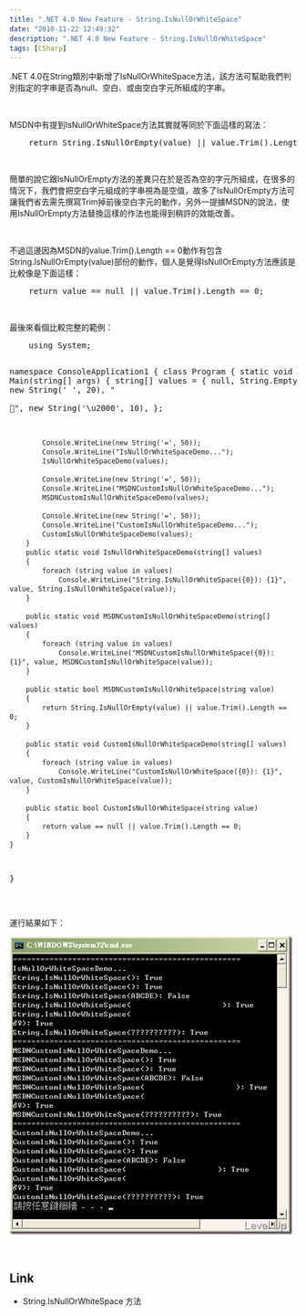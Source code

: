 ```yaml
---
title: ".NET 4.0 New Feature - String.IsNullOrWhiteSpace"
date: "2010-11-22 12:49:32"
description: ".NET 4.0 New Feature - String.IsNullOrWhiteSpace"
tags: [CSharp]
---
```


<p>
	.NET 4.0在String類別中新增了IsNullOrWhiteSpace方法，該方法可幫助我們判別指定的字串是否為null、空白、或由空白字元所組成的字串。</p>
<p>
	 </p>
<p>
	MSDN中有提到IsNullOrWhiteSpace方法其實就等同於下面這樣的寫法：</p>
<div class="wlWriterSmartContent" id="scid:812469c5-0cb0-4c63-8c15-c81123a09de7:9eaa1441-b460-4e56-95d0-46d2b7a54067" style="padding-right: 0px; display: inline; padding-left: 0px; float: none; padding-bottom: 0px; margin: 0px; padding-top: 0px">
	<pre class="c#" name="code">
	return String.IsNullOrEmpty(value) || value.Trim().Length == 0;</pre>
</div>
<p>
	 </p>
<p>
	簡單的說它跟IsNullOrEmpty方法的差異只在於是否為空的字元所組成，在很多的情況下，我們會把空白字元組成的字串視為是空值，故多了IsNullOrEmpty方法可讓我們省去需先撰寫Trim掉前後空白字元的動作，另外一提據MSDN的說法，使用IsNullOrEmpty方法替換這樣的作法也能得到稍許的效能改善。</p>
<p>
	 </p>
<p>
	不過這邊因為MSDN的value.Trim().Length == 0動作有包含String.IsNullOrEmpty(value)部份的動作，個人是覺得IsNullOrEmpty方法應該是比較像是下面這樣：</p>
<div class="wlWriterSmartContent" id="scid:812469c5-0cb0-4c63-8c15-c81123a09de7:a0ee628a-4dce-430b-ab6f-874eb35ad56b" style="padding-right: 0px; display: inline; padding-left: 0px; float: none; padding-bottom: 0px; margin: 0px; padding-top: 0px">
	<pre class="c#" name="code">
	return value == null || value.Trim().Length == 0;</pre>
</div>
<p>
	 </p>
<p>
	最後來看個比較完整的範例：</p>
<div class="wlWriterSmartContent" id="scid:812469c5-0cb0-4c63-8c15-c81123a09de7:40c9694f-1d96-4330-8bab-4a6ed9dab8a5" style="padding-right: 0px; display: inline; padding-left: 0px; float: none; padding-bottom: 0px; margin: 0px; padding-top: 0px">
	<pre class="c#" name="code">
	using System;

namespace ConsoleApplication1
{
    class Program
    {
        static void Main(string[] args)
        {
            string[] values = { null, 
                                String.Empty, 
                                "ABCDE",
                                new String(' ', 20), 
                                "	
",
                                new String('\u2000', 10),
                              };

            Console.WriteLine(new String('=', 50));
            Console.WriteLine("IsNullOrWhiteSpaceDemo...");
            IsNullOrWhiteSpaceDemo(values);

            Console.WriteLine(new String('=', 50));
            Console.WriteLine("MSDNCustomIsNullOrWhiteSpaceDemo...");
            MSDNCustomIsNullOrWhiteSpaceDemo(values);

            Console.WriteLine(new String('=', 50));
            Console.WriteLine("CustomIsNullOrWhiteSpaceDemo...");
            CustomIsNullOrWhiteSpaceDemo(values);
        }
        public static void IsNullOrWhiteSpaceDemo(string[] values)
        {
            foreach (string value in values)
                Console.WriteLine("String.IsNullOrWhiteSpace({0}): {1}", value, String.IsNullOrWhiteSpace(value));
        }

        public static void MSDNCustomIsNullOrWhiteSpaceDemo(string[] values)
        {
            foreach (string value in values)
                Console.WriteLine("MSDNCustomIsNullOrWhiteSpace({0}): {1}", value, MSDNCustomIsNullOrWhiteSpace(value));
        }

        public static bool MSDNCustomIsNullOrWhiteSpace(string value)
        {
            return String.IsNullOrEmpty(value) || value.Trim().Length == 0;
        }

        public static void CustomIsNullOrWhiteSpaceDemo(string[] values)
        {
            foreach (string value in values)
                Console.WriteLine("CustomIsNullOrWhiteSpace({0}): {1}", value, CustomIsNullOrWhiteSpace(value));
        }

        public static bool CustomIsNullOrWhiteSpace(string value)
        {
            return value == null || value.Trim().Length == 0;
        }
    }
}</pre>
</div>
<p>
	 </p>
<p>
	運行結果如下：</p>
<p>
	<img alt="image" border="0" height="523" src="\images\posts\19610\image_thumb.png" style="border-right: 0px; border-top: 0px; border-left: 0px; border-bottom: 0px" width="497" /></p>
<p>
	 </p>
<h2>
	Link</h2>
<ul>
	<li>
		String.IsNullOrWhiteSpace 方法</li>
</ul>
